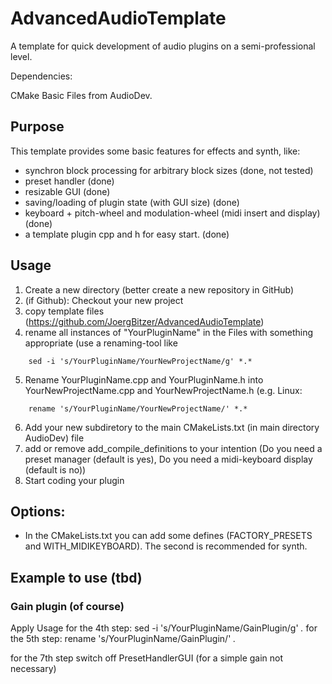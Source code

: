 # AdvancedAudioTemplate
A template for quick development of audio plugins on a semi-professional level.

Dependencies:

CMake Basic Files from AudioDev.

## Purpose
This template provides some basic features for effects and synth, like:
* synchron block processing for arbitrary block sizes (done, not tested)
* preset handler (done)
* resizable GUI (done)
* saving/loading of plugin state (with GUI size) (done)
* keyboard  + pitch-wheel and modulation-wheel (midi insert and display) (done) 
* a template plugin cpp and h for easy start. (done)

## Usage

1. Create a new directory (better create a new repository in GitHub)
2. (if Github): Checkout your new project
3. copy template files (https://github.com/JoergBitzer/AdvancedAudioTemplate)
4. rename all instances of "YourPluginName" in the Files with something appropriate 
    (use a renaming-tool like   
```console    
    sed -i 's/YourPluginName/YourNewProjectName/g' *.*
```    
5. Rename YourPluginName.cpp and YourPluginName.h into YourNewProjectName.cpp and YourNewProjectName.h (e.g. Linux: 
```console    
    rename 's/YourPluginName/YourNewProjectName/' *.*     
```    
6. Add your new subdiretory to the main CMakeLists.txt (in main directory AudioDev) file
7. add or remove add_compile_definitions to your intention (Do you need a preset manager (default is yes), 
                                                            Do you need a midi-keyboard display (default is no)) 
8. Start coding your plugin


## Options:
* In the CMakeLists.txt you can add some defines (FACTORY_PRESETS and WITH_MIDIKEYBOARD). The second is recommended for synth.

## Example to use (tbd)

### Gain plugin (of course)

Apply Usage
for the 4th step: sed -i 's/YourPluginName/GainPlugin/g' *.*
for the 5th step: rename 's/YourPluginName/GainPlugin/' *.*     

for the 7th step switch off PresetHandlerGUI (for a simple gain not necessary) 














